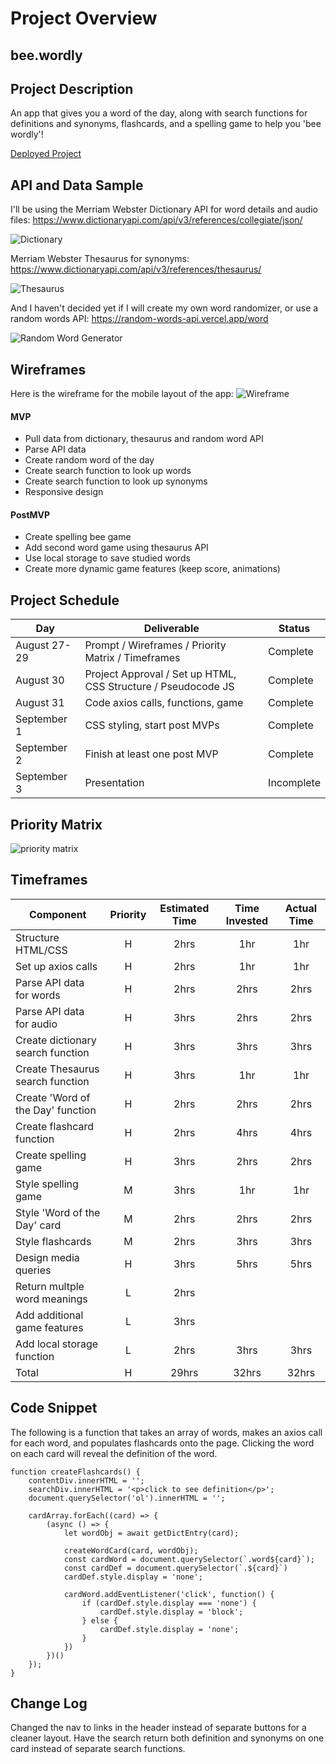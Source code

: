 # Project Overview

## bee.wordly

## Project Description
An app that gives you a word of the day, along with search functions for definitions and synonyms, flashcards, and a spelling game to help you 'bee wordly'!

[Deployed Project](https://jesschoe.github.io/beewordly/)

## API and Data Sample

I'll be using the Merriam Webster Dictionary API for word details and audio files:
https://www.dictionaryapi.com/api/v3/references/collegiate/json/

![Dictionary](./images/dictionaryAPI.png)


Merriam Webster Thesaurus for synonyms:
https://www.dictionaryapi.com/api/v3/references/thesaurus/

![Thesaurus](./images/thesaurusAPI.png)


And I haven't decided yet if I will create my own word randomizer, or use a random words API: 
https://random-words-api.vercel.app/word

![Random Word Generator](./images/randomwordAPI.png)
## Wireframes

Here is the wireframe for the mobile layout of the app:
![Wireframe](./images/p1wireframe.png)
#### MVP 
- Pull data from dictionary, thesaurus and random word API 
- Parse API data
- Create random word of the day 
- Create search function to look up words
- Create search function to look up synonyms
- Responsive design

#### PostMVP  
- Create spelling bee game
- Add second word game using thesaurus API
- Use local storage to save studied words
- Create more dynamic game features (keep score, animations)

## Project Schedule

|  Day | Deliverable | Status
|---|---| ---|
|August 27-29| Prompt / Wireframes / Priority Matrix / Timeframes | Complete
|August 30| Project Approval / Set up HTML, CSS Structure / Pseudocode JS | Complete
|August 31| Code axios calls, functions, game | Complete
|September 1| CSS styling, start post MVPs | Complete
|September 2| Finish at least one post MVP | Complete
|September 3| Presentation | Incomplete


## Priority Matrix

![priority matrix](./images/priority-matrix.jpg)


## Timeframes

| Component | Priority | Estimated Time | Time Invested | Actual Time |
| --- | :---: |  :---: | :---: | :---: |
| Structure HTML/CSS | H | 2hrs| 1hr | 1hr |
| Set up axios calls | H | 2hrs| 1hr | 1hr |
| Parse API data for words | H | 2hrs| 2hrs | 2hrs |
| Parse API data for audio | H | 3hrs| 2hrs | 2hrs |
| Create dictionary search function | H | 3hrs| 3hrs | 3hrs |
| Create Thesaurus search function | H | 3hrs| 1hr | 1hr |
| Create 'Word of the Day' function | H | 2hrs| 2hrs | 2hrs |
| Create flashcard function | H | 2hrs| 4hrs | 4hrs |
| Create spelling game | H | 3hrs| 2hrs | 2hrs |
| Style spelling game | M | 3hrs| 1hr | 1hr |
| Style 'Word of the Day' card | M | 2hrs| 2hrs | 2hrs |
| Style flashcards | M | 2hrs | 3hrs | 3hrs |
| Design media queries | H | 3hrs| 5hrs | 5hrs |
| Return multple word meanings | L | 2hrs|  |  |
| Add additional game features | L | 3hrs|  |  |
| Add local storage function | L | 2hrs| 3hrs | 3hrs |
| Total | H | 29hrs| 32hrs | 32hrs |

## Code Snippet
The following is a function that takes an array of words, makes an axios call for each word, and populates flashcards onto the page. Clicking the word on each card will reveal the definition of the word. 

```
function createFlashcards() {
    contentDiv.innerHTML = '';
    searchDiv.innerHTML = '<p>click to see definition</p>';
    document.querySelector('ol').innerHTML = '';
    
    cardArray.forEach((card) => {
        (async () => {
            let wordObj = await getDictEntry(card);

            createWordCard(card, wordObj);
            const cardWord = document.querySelector(`.word${card}`);
            const cardDef = document.querySelector(`.${card}`)
            cardDef.style.display = 'none';

            cardWord.addEventListener('click', function() {
                if (cardDef.style.display === 'none') {
                    cardDef.style.display = 'block';
                } else {
                    cardDef.style.display = 'none';
                }
            })
        })()  
    });
}
```

## Change Log
Changed the nav to links in the header instead of separate buttons for a cleaner layout. Have the search return both definition and synonyms on one card instead of separate search functions. 

